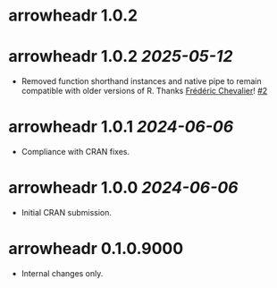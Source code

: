 # arrowheadr 1.0.2

# arrowheadr 1.0.2 _2025-05-12_

* Removed function shorthand instances and native pipe to remain compatible with older versions of R. Thanks [Frédéric Chevalier](https://github.com/fdchevalier)! [#2](https://github.com/wjschne/arrowheadr/issues/2)

# arrowheadr 1.0.1 _2024-06-06_

* Compliance with CRAN fixes.

# arrowheadr 1.0.0 _2024-06-06_

* Initial CRAN submission.


# arrowheadr 0.1.0.9000

- Internal changes only.





